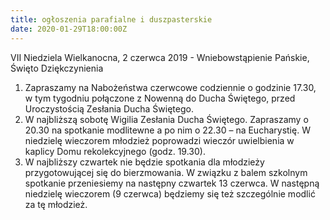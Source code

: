 ```yaml
---
title: ogłoszenia parafialne i duszpasterskie
date: 2020-01-29T18:00:00Z
---
```


VII Niedziela Wielkanocna, 2 czerwca 2019 - Wniebowstąpienie Pańskie, Święto Dziękczynienia

1. Zapraszamy na Nabożeństwa czerwcowe codziennie o godzinie 17.30, w tym tygodniu połączone z Nowenną do Ducha Świętego, przed Uroczystością Zesłania Ducha Świętego.
2. W najbliższą sobotę Wigilia Zesłania Ducha Świętego. Zapraszamy o 20.30 na spotkanie modlitewne a po nim o 22.30 – na Eucharystię. W niedzielę wieczorem młodzież poprowadzi wieczór uwielbienia w kaplicy Domu rekolekcyjnego (godz. 19.30).
3. W najbliższy czwartek nie będzie spotkania dla młodzieży przygotowującej się do bierzmowania. W związku z balem szkolnym spotkanie przeniesiemy na następny czwartek 13 czerwca. W następną niedzielę wieczorem (9 czerwca) będziemy się też szczególnie modlić za tę młodzież.
